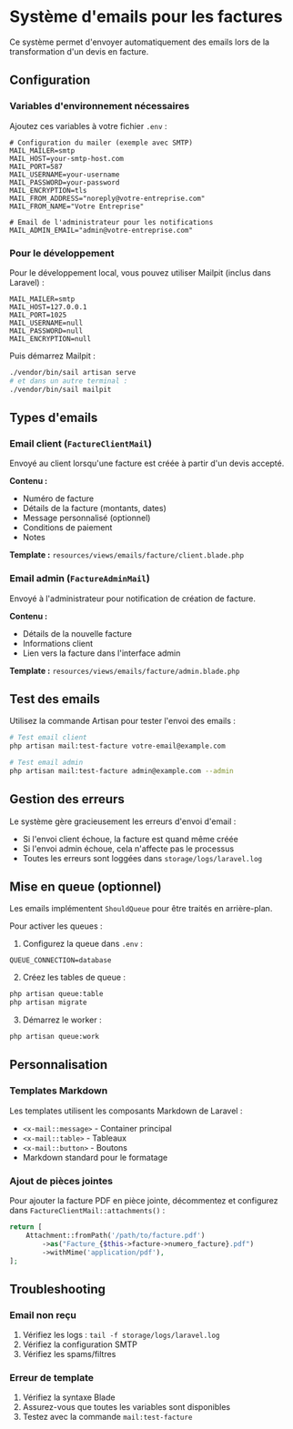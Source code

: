 # Système d'emails pour les factures

Ce système permet d'envoyer automatiquement des emails lors de la transformation d'un devis en facture.

## Configuration

### Variables d'environnement nécessaires

Ajoutez ces variables à votre fichier `.env` :

```env
# Configuration du mailer (exemple avec SMTP)
MAIL_MAILER=smtp
MAIL_HOST=your-smtp-host.com
MAIL_PORT=587
MAIL_USERNAME=your-username
MAIL_PASSWORD=your-password
MAIL_ENCRYPTION=tls
MAIL_FROM_ADDRESS="noreply@votre-entreprise.com"
MAIL_FROM_NAME="Votre Entreprise"

# Email de l'administrateur pour les notifications
MAIL_ADMIN_EMAIL="admin@votre-entreprise.com"
```

### Pour le développement

Pour le développement local, vous pouvez utiliser Mailpit (inclus dans Laravel) :

```env
MAIL_MAILER=smtp
MAIL_HOST=127.0.0.1
MAIL_PORT=1025
MAIL_USERNAME=null
MAIL_PASSWORD=null
MAIL_ENCRYPTION=null
```

Puis démarrez Mailpit :
```bash
./vendor/bin/sail artisan serve
# et dans un autre terminal :
./vendor/bin/sail mailpit
```

## Types d'emails

### Email client (`FactureClientMail`)

Envoyé au client lorsqu'une facture est créée à partir d'un devis accepté.

**Contenu :**
- Numéro de facture
- Détails de la facture (montants, dates)
- Message personnalisé (optionnel)
- Conditions de paiement
- Notes

**Template :** `resources/views/emails/facture/client.blade.php`

### Email admin (`FactureAdminMail`)

Envoyé à l'administrateur pour notification de création de facture.

**Contenu :**
- Détails de la nouvelle facture
- Informations client
- Lien vers la facture dans l'interface admin

**Template :** `resources/views/emails/facture/admin.blade.php`

## Test des emails

Utilisez la commande Artisan pour tester l'envoi des emails :

```bash
# Test email client
php artisan mail:test-facture votre-email@example.com

# Test email admin
php artisan mail:test-facture admin@example.com --admin
```

## Gestion des erreurs

Le système gère gracieusement les erreurs d'envoi d'email :
- Si l'envoi client échoue, la facture est quand même créée
- Si l'envoi admin échoue, cela n'affecte pas le processus
- Toutes les erreurs sont loggées dans `storage/logs/laravel.log`

## Mise en queue (optionnel)

Les emails implémentent `ShouldQueue` pour être traités en arrière-plan.

Pour activer les queues :

1. Configurez la queue dans `.env` :
```env
QUEUE_CONNECTION=database
```

2. Créez les tables de queue :
```bash
php artisan queue:table
php artisan migrate
```

3. Démarrez le worker :
```bash
php artisan queue:work
```

## Personnalisation

### Templates Markdown

Les templates utilisent les composants Markdown de Laravel :
- `<x-mail::message>` - Container principal
- `<x-mail::table>` - Tableaux
- `<x-mail::button>` - Boutons
- Markdown standard pour le formatage

### Ajout de pièces jointes

Pour ajouter la facture PDF en pièce jointe, décommentez et configurez dans `FactureClientMail::attachments()` :

```php
return [
    Attachment::fromPath('/path/to/facture.pdf')
        ->as("Facture_{$this->facture->numero_facture}.pdf")
        ->withMime('application/pdf'),
];
```

## Troubleshooting

### Email non reçu
1. Vérifiez les logs : `tail -f storage/logs/laravel.log`
2. Vérifiez la configuration SMTP
3. Vérifiez les spams/filtres

### Erreur de template
1. Vérifiez la syntaxe Blade
2. Assurez-vous que toutes les variables sont disponibles
3. Testez avec la commande `mail:test-facture` 
